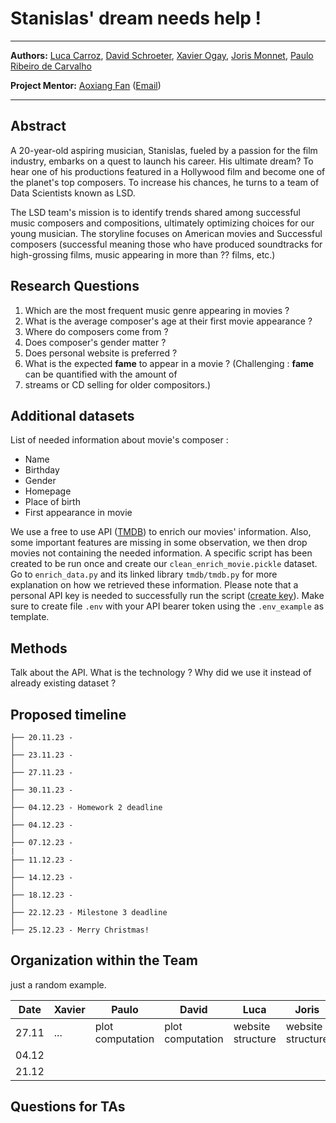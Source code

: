 # Stanislas' dream needs help !

---

**Authors:** [Luca Carroz](https://people.epfl.ch/emilie.carroz), [David Schroeter](https://people.epfl.ch/david.schroeter), 
[Xavier Ogay](https://people.epfl.ch/xavier.ogay), [Joris Monnet](https://people.epfl.ch/joris.monnet),
[Paulo Ribeiro de Carvalho](https://people.epfl.ch/paulo.ribeirodecarvalho)

**Project Mentor:** [Aoxiang Fan](https://people.epfl.ch/aoxiang.fan) ([Email](mailto:aoxiang.fan@epfl.ch))

---

## Abstract

A 20-year-old aspiring musician, Stanislas, fueled by a passion for the film industry, embarks on a quest to launch his 
career. His ultimate dream? To hear one of his productions featured in a Hollywood film and become one of the planet's 
top composers. To increase his chances, he turns to a team of Data Scientists known as LSD.

The LSD team's mission is to identify trends shared among successful music composers and compositions, ultimately 
optimizing choices for our young musician. The storyline focuses on American movies and Successful composers (successful
meaning those who have produced soundtracks for high-grossing films, music appearing in more than ?? films, etc.)

## Research Questions

1) Which are the most frequent music genre appearing in movies ?
2) What is the average composer's age at their first movie appearance ?
3) Where do composers come from ?
4) Does composer's gender matter ?
5) Does personal website is preferred ?
6) What is the expected **fame** to appear in a movie ? (Challenging : **fame** can be quantified with the amount of 
7) streams or CD selling for older compositors.)

## Additional datasets

List of needed information about movie's composer :
- Name
- Birthday
- Gender
- Homepage
- Place of birth
- First appearance in movie

We use a free to use API ([TMDB](https://www.themoviedb.org/?language=fr)) to enrich our movies' information. Also, some 
important features are missing in some observation, we then drop movies not containing the needed information. A specific 
script has been created to be run once and create our `clean_enrich_movie.pickle` dataset. Go to `enrich_data.py` and 
its linked library `tmdb/tmdb.py` for more explanation on how we retrieved these information. Please note that a personal 
API key is needed to successfully run the script ([create key](https://developer.themoviedb.org/reference/intro/getting-started)). 
Make sure to create file `.env` with your API bearer token using the `.env_example` as template.

## Methods

Talk about the API. What is the technology ? Why did we use it instead of already existing dataset ? 

## Proposed timeline

```
├── 20.11.23 - 
│  
├── 23.11.23 - 
│  
├── 27.11.23 -
│  
├── 30.11.23 -
│  
├── 04.12.23 - Homework 2 deadline
│  
├── 04.12.23 -
│  
├── 07.12.23 -
|
├── 11.12.23 - 
│
├── 14.12.23 - 
│  
├── 18.12.23 - 
│    
├── 22.12.23 - Milestone 3 deadline
│  
├── 25.12.23 - Merry Christmas!

```

## Organization within the Team

just a random example.

| Date  | Xavier | Paulo            | David            | Luca              | Joris             |
|-------|--------|------------------|------------------|-------------------|-------------------|
| 27.11 | ...    | plot computation | plot computation | website structure | website structure |
| 04.12 |        |                  |                  |                   |                   |
| 21.12 |        |                  |                  |                   |                   |

## Questions for TAs
